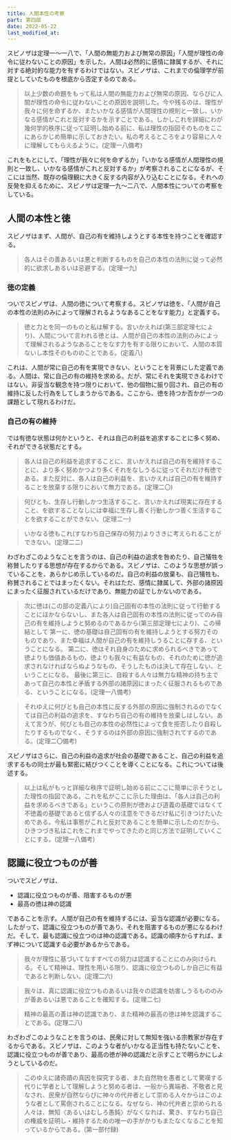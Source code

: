 ```yaml
---
title: 人間本性の考察
part: 第四部
date: 2022-05-22
last_modified_at: 
---
```


スピノザは定理一～一八で、「人間の無能力および無常の原因」「人間が理性の命令に従わないことの原因」を示した。人間は必然的に感情に隷属するが、それに対する絶対的な能力を有するわけではない。スピノザは、これまでの倫理学が前提としていたものを根底から否定するのである。

>以上少数の命題をもって私は人間の無能力および無常の原因、ならびに人間が理性の命令に従わないことの原因を説明した。今や残るのは、理性が我々に何を命ずるか、またいかなる感情が人間理性の規則と一致し、いかなる感情がこれと反対するかを示すことである。しかしこれを詳細にわが幾何学的秩序に従って証明し始める前に、私は理性の指図そのものをここにあらかじめ簡単に示しておきたい。私の考えるところをより容易に人々に理解してもらえるように。(定理一八備考)

これをもとにして、「理性が我々に何を命ずるか」「いかなる感情が人間理性の規則と一致し、いかなる感情がこれと反対するか」が考察されることになるが、そこには当然、既存の倫理観に大きく反する内容が入り込むことになる。それへの反発を抑えるために、スピノザは定理一九～二八で、人間本性についての考察をしている。

## 人間の本性と徳

スピノザはまず、人間が、自己の有を維持しようとする本性を持つことを確認する。

>各人はその善あるいは悪と判断するものを自己の本性の法則に従って必然的に欲求しあるいは忌避する。(定理一九)

### 徳の定義

ついでスピノザは、人間の徳について考察する。スピノザは徳を、「人間が自己の本性の法則のみによって理解されるようなあることをなす能力」と定義する。

>徳と力とを同一のものと私は解する。言いかえれば(第三部定理七により)、人間について言われる徳とは、人間が自己の本性の法則のみによって理解されるようなあることをなす力を有する限りにおいて、人間の本質ないし本性そのもののことである。(定義八)

これは、人間が常に自己の有を実現できない、ということを背景にした定義である。人間は、常に自己の有の維持を求める。だが、常にそれを実現できるわけではない。非妥当な観念を持つ限りにおいて、他の個物に振り回され、自己の有の維持に反した行為をしてしまうからである。ここから、徳を持つか否かが一つの課題として現れるわけだ。

### 自己の有の維持

では有徳な状態は何かというと、それは自己の利益を追求することに多く努め、それができる状態だとする。

>各人は自己の利益を追求することに、言いかえれば自己の有を維持することに、より多く努めかつより多くそれをなしうるに従ってそれだけ有徳である。また反対に、各人は自己の利益を、言いかえれば自己の有を維持することを放棄する限りにおいて無力である。(定理二〇)

>何びとも、生存し行動しかつ生活すること、言いかえれば現実に存在すること、を欲することなしには幸福に生存し善く行動しかつ善く生活することを欲することができない。(定理二一)

>いかなる徳もこれ(すなわち自己保存の努力)よりさきに考えられることができない。(定理二二)

わざわざこのようなことを言うのは、自己の利益の追求を咎めたり、自己犠牲を称賛したりする思想が存在するからである。スピノザは、このような思想が誤っていることを、あらかじめ示しているのだ。自己の利益の放棄も、自己犠牲も、称賛されることではまったくない。それはただ、感情に隷属して、外部の諸原因にまったく征服されているだけであり、無能力の証でしかないのである。

>次に徳は(この部の定義八により)自己固有の本性の法則に従って行動することにほかならないし、また各人は自己固有の本性の法則に従ってのみ自己の有を維持しようと努めるのであるから(第三部定理七により)、この帰結として
>第一に、徳の基礎は自己固有の有を維持しようとする努力そのものであり、また幸福は人間が自己の有を維持しうることに存する、ということになる。
>第二に、徳はそれ自身のために求められるべきであって徳よりも価値あるもの、徳よりも我々に有益なもの、それのために徳が追求されなければならぬようなもの、そうしたものは決して存在しない、ということになる。
>最後に第三に、自殺する人々は無力な精神の持ち主であって自己の本性と矛盾する外部の諸原因にまったく征服されるものである、ということになる。(定理一八備考)

>それゆえに何びとも自己の本性に反する外部の原因に強制されるのでなくては自己の利益の追求を、すなわち自己の有の維持を放棄しはしない。あえて言うが、何びとも自己の本性の必然性によって食を拒否したり自殺したりするものでなく、そうするのは外部の原因に強制されてするのである。(定理二〇備考)

スピノザはさらに、自己の利益の追求が社会の基礎であること、自己の利益を追求するもの同士が最も緊密に結びつくことを導くことになる。これについては後述する。

>以上は私がもっと詳細な秩序で証明し始める前にここに簡単に示そうとした理性の指図である。これを私がここに示した理由は、「各人は自己の利益を求めるべきである」というこの原則が徳および道義の基礎ではなくて不徳義の基礎であると信ずる人々の注意をできるだけ私に引きつけたいためである。今私は事態がこれと反対であることを簡単に示したのだから、ひきつづき私はこれをこれまでやってきたのと同じ方法で証明していくことにする。(定理一八備考)

## 認識に役立つものが善

ついでスピノザは、

- 認識に役立つものが善、阻害するものが悪
- 最高の徳は神の認識

であることを示す。人間が自己の有を維持するには、妥当な認識が必要になる。したがって、認識に役立つものが善であり、それを阻害するものが悪になるわけだ。そして、最も認識に役立つのは神の認識である。認識の順序からすれば、まず神について認識する必要があるからである。

>我々が理性に基づいてなすすべての努力は認識することにのみ向けられる。そして精神は、理性を用いる限り、認識に役立つものしか自己に有益であると判断しない。(定理二六)

>我々は、真に認識に役立つものあるいは我々の認識を妨害しうるもののみが善あるいは悪であることを確知する。(定理二七)

>精神の最高の善は神の認識であり、また精神の最高の徳は神を認識することである。(定理二八)

わざわざこのようなことを言うのは、民衆に対して無知を強いる宗教家が存在するからである。スピノザは、このような者がいかなる正当性も持たないことを、認識に役立つものが善であり、最高の徳が神の認識だと示すことで明らかにしようとしているのだ。

>このゆえに諸奇蹟の真因を探究する者、また自然物を愚者として驚嘆する代りに学者として理解しようと努める者は、一般から異端者、不敬者と見なされ、民衆が自然ならびに神々の代弁者として崇める人々からはこのような者として罵倒されることになる。なぜなら、神の代弁者と崇められる人々は、無知〈あるいはむしろ愚鈍〉がなくなれば、驚き、すなわち自己の権威を証明し・維持するための唯一の手がかりもまたなくなることを知っているからである。(第一部付録)

